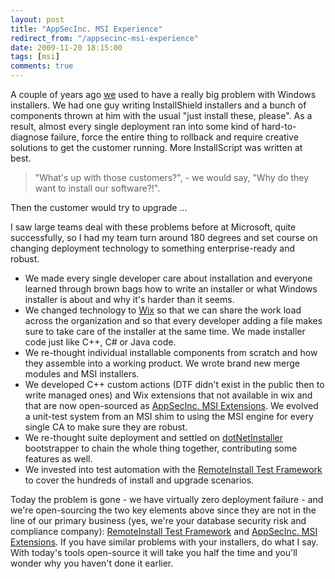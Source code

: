 ```yaml
---
layout: post
title: "AppSecInc. MSI Experience"
redirect_from: "/appsecinc-msi-experience"
date: 2009-11-20 18:15:00
tags: [msi]
comments: true
---
```

A couple of years ago [we](http://www.appsecinc.com/) used to have a really big problem with Windows installers. We had one guy writing InstallShield installers and a bunch of components thrown at him with the usual "just install these, please". As a result, almost every single deployment ran into some kind of hard-to-diagnose failure, force the entire thing to rollback and require creative solutions to get the customer running. More InstallScript was written at best.

> "What's up with those customers?", - we would say, "Why do they want to install our software?!".

Then the customer would try to upgrade ...

I saw large teams deal with these problems before at Microsoft, quite successfully, so I had my team turn around 180 degrees and set course on changing deployment technology to something enterprise-ready and robust.

- We made every single developer care about installation and everyone learned through brown bags how to write an installer or what Windows installer is about and why it's harder than it seems.
- We changed technology to [Wix](http://wixtoolset.org/) so that we can share the work load across the organization and so that every developer adding a file makes sure to take care of the installer at the same time. We made installer code just like C++, C# or Java code.
- We re-thought individual installable components from scratch and how they assemble into a working product. We wrote brand new merge modules and MSI installers.
- We developed C++ custom actions (DTF didn't exist in the public then to write managed ones) and Wix extensions that not available in wix and that are now open-sourced as [AppSecInc. MSI Extensions](https://github.com/dblock/msiext). We evolved a unit-test system from an MSI shim to using the MSI engine for every single CA to make sure they are robust.
- We re-thought suite deployment and settled on [dotNetInstaller](https://github.com/dblock/dotnetinstaller) bootstrapper to chain the whole thing together, contributing some features as well.
- We invested into test automation with the [RemoteInstall Test Framework](https://github.com/dblock/remoteinstall) to cover the hundreds of install and upgrade scenarios.

Today the problem is gone - we have virtually zero deployment failure - and we're open-sourcing the two key elements above since they are not in the line of our primary business (yes, we're your database security risk and compliance company): [RemoteInstall Test Framework](https://github.com/dblock/remoteinstall) and [AppSecInc. MSI Extensions](https://github.com/dblock/msiext). If you have similar problems with your installers, do what I say. With today's tools open-source it will take you half the time and you'll wonder why you haven't done it earlier.


